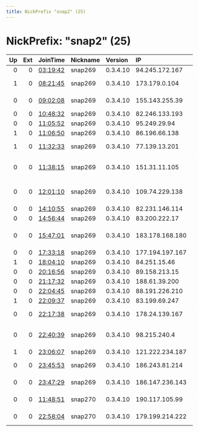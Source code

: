 ```yaml
---
title: NickPrefix "snap2" (25)
---
```


# NickPrefix: "snap2" (25)

|   Up |   Ext | JoinTime                                                                                            | Nickname   | Version   | IP              | AS                                 | CC   |   ORp |   Dirp | OS    | Contact   |   eFamMembers |
|-----:|------:|:----------------------------------------------------------------------------------------------------|:-----------|:----------|:----------------|:-----------------------------------|:-----|------:|-------:|:------|:----------|--------------:|
|    0 |     0 | [03:19:42](https://metrics.torproject.org/rs.html#details/2A44F14F2F28A5452198309616D4205B37E5949D) | snap269    | 0.3.4.10  | 94.245.172.167  | Rostelecom                         | ru   | 33485 |      0 | Linux | None      |             1 |
|    1 |     0 | [08:21:45](https://metrics.torproject.org/rs.html#details/7646039F1880D3111515ED2706601E02A1F5F80B) | snap269    | 0.3.4.10  | 173.179.0.104   | Videotron Telecom Ltee             | ca   | 42761 |      0 | Linux | None      |             1 |
|    0 |     0 | [09:02:08](https://metrics.torproject.org/rs.html#details/9D26EAE9B5925351F5F3FBE3C41D599F4CA39044) | snap269    | 0.3.4.10  | 155.143.255.39  | TELCOINABOX PTY LTD                | au   | 45561 |      0 | Linux | None      |             1 |
|    0 |     0 | [10:48:32](https://metrics.torproject.org/rs.html#details/C78ECE3B57DC5DBAE74D5795237AF740CD749277) | snap269    | 0.3.4.10  | 82.246.133.193  | Free SAS                           | fr   | 42433 |      0 | Linux | None      |             1 |
|    0 |     0 | [11:05:52](https://metrics.torproject.org/rs.html#details/FDA03612FE2311C24130AF272F106AFB841457B5) | snap269    | 0.3.4.10  | 95.249.29.94    | Telecom Italia                     | it   | 34283 |      0 | Linux | None      |             1 |
|    1 |     0 | [11:06:50](https://metrics.torproject.org/rs.html#details/78E66C06D6DB678F52D2B4233B75FEB4BB24180E) | snap269    | 0.3.4.10  | 86.196.66.138   | Orange                             | fr   | 45259 |      0 | Linux | None      |             1 |
|    1 |     0 | [11:32:33](https://metrics.torproject.org/rs.html#details/E2DA37FE5E96A9590527F202CB425D00583F602C) | snap269    | 0.3.4.10  | 77.139.13.201   | Hot-Net internet services Ltd.     | il   | 46879 |      0 | Linux | None      |             1 |
|    0 |     0 | [11:38:15](https://metrics.torproject.org/rs.html#details/1F6EB235951D0FE579B94F8678C2651880E19006) | snap269    | 0.3.4.10  | 151.31.11.105   | Wind Telecomunicazioni SpA         | it   | 37985 |      0 | Linux | None      |             1 |
|    0 |     0 | [12:01:10](https://metrics.torproject.org/rs.html#details/2BDD2E114E87DCAD2651772F3138F5EADA41C63A) | snap269    | 0.3.4.10  | 109.74.229.138  | Iran Telecommunication Company PJS | ir   | 44045 |      0 | Linux | None      |             1 |
|    0 |     0 | [14:10:55](https://metrics.torproject.org/rs.html#details/F9CF0AF804C3A87DC75703AE34A0B0E6EC307998) | snap269    | 0.3.4.10  | 82.231.146.114  | Free SAS                           | fr   | 43825 |      0 | Linux | None      |             1 |
|    0 |     0 | [14:56:44](https://metrics.torproject.org/rs.html#details/CFED21B75190BB40A4791FCA5F89F1541E450D35) | snap269    | 0.3.4.10  | 83.200.222.17   | Orange                             | fr   | 37699 |      0 | Linux | None      |             1 |
|    0 |     0 | [15:47:01](https://metrics.torproject.org/rs.html#details/29ED53C3CA7BBC9B62FCE7C9DD847500BD550475) | snap269    | 0.3.4.10  | 183.178.168.180 | Hong Kong Broadband Network Ltd.   | hk   | 38971 |      0 | Linux | None      |             1 |
|    0 |     0 | [17:33:18](https://metrics.torproject.org/rs.html#details/787601E7534E420D9DB32C8507FFE863517C2906) | snap269    | 0.3.4.10  | 177.194.197.167 | CLARO S.A.                         | br   | 36475 |      0 | Linux | None      |             1 |
|    1 |     0 | [18:04:10](https://metrics.torproject.org/rs.html#details/7ADFAA440D00333DE8010CFA62606FC0A4443D18) | snap269    | 0.3.4.10  | 84.251.15.46    | Telia Finland Oyj                  | fi   | 40441 |      0 | Linux | None      |             1 |
|    0 |     0 | [20:16:56](https://metrics.torproject.org/rs.html#details/D2AC796E15DF549F06A10AA9F381B9FF00541F7E) | snap269    | 0.3.4.10  | 89.158.213.15   | SFR SA                             | fr   | 44003 |      0 | Linux | None      |             1 |
|    0 |     0 | [21:17:32](https://metrics.torproject.org/rs.html#details/6D5B81EDB095D1C619CE5198B999C5301319DC9E) | snap269    | 0.3.4.10  | 188.61.39.200   | Bluewin                            | ch   | 36967 |      0 | Linux | None      |             1 |
|    0 |     0 | [22:04:45](https://metrics.torproject.org/rs.html#details/64D8987354472E5613F6F104789BD45B87979187) | snap269    | 0.3.4.10  | 88.191.226.210  | Free SAS                           | fr   | 33653 |      0 | Linux | None      |             1 |
|    1 |     0 | [22:09:37](https://metrics.torproject.org/rs.html#details/53D99868CAB7FED03DBE2326C1A4FBCEBBBAE969) | snap269    | 0.3.4.10  | 83.199.69.247   | Orange                             | fr   | 40655 |      0 | Linux | None      |             1 |
|    0 |     0 | [22:17:38](https://metrics.torproject.org/rs.html#details/A6AEF69AD94F45907129F9B736DB45FA1FD2A42C) | snap269    | 0.3.4.10  | 178.24.139.167  | Vodafone Kabel Deutschland GmbH    | de   | 46471 |      0 | Linux | None      |             1 |
|    0 |     0 | [22:40:39](https://metrics.torproject.org/rs.html#details/E169C274D78409C2ED36A86D7F015B1F770B28F5) | snap269    | 0.3.4.10  | 98.215.240.4    | Comcast Cable Communications, LLC  | us   | 41233 |      0 | Linux | None      |             1 |
|    1 |     0 | [23:06:07](https://metrics.torproject.org/rs.html#details/86EC179C218F498DC5881515842E19B962A57A2B) | snap269    | 0.3.4.10  | 121.222.234.187 | Telstra Pty Ltd                    | au   | 34123 |      0 | Linux | None      |             1 |
|    0 |     0 | [23:45:53](https://metrics.torproject.org/rs.html#details/7F3715E969896F9AEC5DDE630B68F10AAD851094) | snap269    | 0.3.4.10  | 186.243.81.214  | Telemar Norte Leste S.A.           | br   | 45959 |      0 | Linux | None      |             1 |
|    0 |     0 | [23:47:29](https://metrics.torproject.org/rs.html#details/3052AD05B604AB2C15105AE3DCF75B55629CDC8F) | snap269    | 0.3.4.10  | 186.147.236.143 | Telmex Colombia S.A.               | co   | 36425 |      0 | Linux | None      |             1 |
|    0 |     0 | [11:48:51](https://metrics.torproject.org/rs.html#details/A2EDC85AEDE27315B18A44B2F23E224C2791C2FA) | snap270    | 0.3.4.10  | 190.117.105.99  | America Movil Peru S.A.C.          | pe   | 36351 |      0 | Linux | None      |             1 |
|    0 |     0 | [22:58:04](https://metrics.torproject.org/rs.html#details/FB35F145A2C458960231E019FF0387934E8E9B6E) | snap270    | 0.3.4.10  | 179.199.214.222 | Telemar Norte Leste S.A.           | br   | 36052 |      0 | Linux | None      |             1 |
